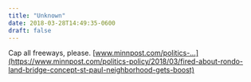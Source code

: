 ```yaml
---
title: "Unknown"
date: 2018-03-28T14:49:35-0600
draft: false
---
```


Cap all freeways, please.
[www.minnpost.com/politics-…](https://www.minnpost.com/politics-policy/2018/03/fired-about-rondo-land-bridge-concept-st-paul-neighborhood-gets-boost)
